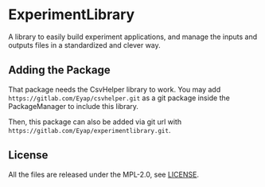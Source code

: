 # ExperimentLibrary

A library to easily build experiment applications, and manage the inputs and outputs files in a standardized and clever way.

## Adding the Package

That package needs the CsvHelper library to work.
You may add `https://gitlab.com/Eyap/csvhelper.git` as a git package inside the PackageManager to include this library.

Then, this package can also be added via git url with `https://gitlab.com/Eyap/experimentlibrary.git`.

## License

All the files are released under the MPL-2.0, see [LICENSE](./LICENSE).
